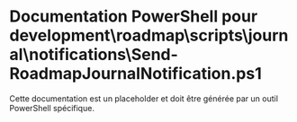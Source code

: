 # Documentation PowerShell pour development\roadmap\scripts\journal\notifications\Send-RoadmapJournalNotification.ps1

Cette documentation est un placeholder et doit être générée par un outil PowerShell spécifique.
